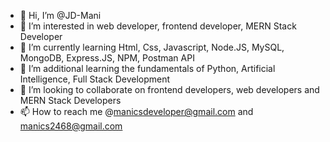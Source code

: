 - 👋 Hi, I’m @JD-Mani
- 👀 I’m interested in web developer, frontend developer, MERN Stack Developer
- 🌱 I’m currently learning Html, Css, Javascript, Node.JS, MySQL, MongoDB, Express.JS, NPM, Postman API
- 💞️ I’m additional learning the fundamentals of  Python, Artificial Intelligence, Full Stack Development 
- 👀 I’m looking to collaborate on frontend developers, web developers and MERN Stack Developers
- 📫 How to reach me @manicsdeveloper@gmail.com and manics2468@gmail.com

<!---
JD-Mani/JD-Mani is a ✨ special ✨ repository because its `README.md` (this file) appears on your GitHub profile.
You can click the Preview link to take a look at your changes.
--->
